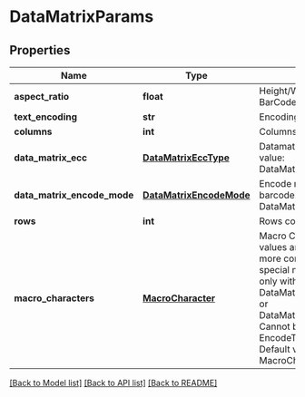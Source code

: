 # DataMatrixParams

## Properties
Name | Type | Description | Notes
------------ | ------------- | ------------- | -------------
**aspect_ratio** | **float** | Height/Width ratio of 2D BarCode module | [optional] 
**text_encoding** | **str** | Encoding of codetext. | [optional] 
**columns** | **int** | Columns count. | [optional] 
**data_matrix_ecc** | [**DataMatrixEccType**](DataMatrixEccType.md) | Datamatrix ECC type. Default value: DataMatrixEccType.Ecc200. | [optional] 
**data_matrix_encode_mode** | [**DataMatrixEncodeMode**](DataMatrixEncodeMode.md) | Encode mode of Datamatrix barcode. Default value: DataMatrixEncodeMode.Auto. | [optional] 
**rows** | **int** | Rows count. | [optional] 
**macro_characters** | [**MacroCharacter**](MacroCharacter.md) | Macro Characters 05 and 06 values are used to obtain more compact encoding in special modes. Can be used only with DataMatrixEccType.Ecc200 or DataMatrixEccType.EccAuto. Cannot be used with EncodeTypes.GS1DataMatrix Default value: MacroCharacters.None. | [optional] 

[[Back to Model list]](../README.md#documentation-for-models) [[Back to API list]](../README.md#documentation-for-api-endpoints) [[Back to README]](../README.md)


